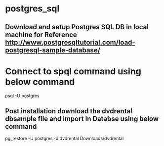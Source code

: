 # postgres_sql

## Download and setup Postgres SQL DB in local machine for Reference http://www.postgresqltutorial.com/load-postgresql-sample-database/
# Connect to spql command using below command
psql -U postgres

## Post installation download the dvdrental dbsample file and import in Databse using below command
pg_restore -U postgres -d dvdrental Downloads/dvdrental
